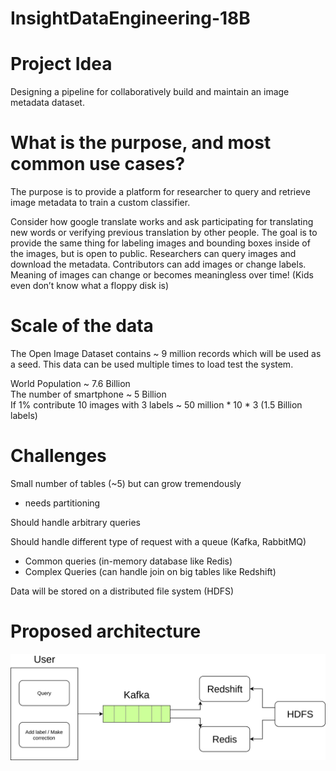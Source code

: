 # InsightDataEngineering-18B

# Project Idea
Designing a pipeline for collaboratively build and maintain an image metadata dataset.

# What is the purpose, and most common use cases?
The purpose is to provide a platform for researcher to query and retrieve image metadata to train a custom classifier.

Consider how google translate works and ask participating for translating new words or verifying previous translation by other people. The goal is to provide the same thing for labeling images and bounding boxes inside of the images, but is open to public. Researchers can query images and download the metadata. Contributors can add images or change labels. Meaning of images can change or becomes meaningless over time! (Kids even don’t know what a floppy disk is)

# Scale of the data
The Open Image Dataset contains ~ 9 million records which will be used as a seed. This data can be used multiple times to load test the system.

World Population ~ 7.6 Billion <br/>
The number of smartphone ~ 5 Billion <br/>
If 1% contribute 10 images with 3 labels  ~ 50 million * 10 * 3 (1.5 Billion labels)

# Challenges
Small number of tables (~5) but can grow tremendously
* needs partitioning

Should handle arbitrary queries

Should handle different type of request with a queue (Kafka, RabbitMQ)
* Common queries (in-memory database like Redis)
* Complex Queries (can handle join on big tables like Redshift)

Data will be stored on a distributed file system (HDFS)

# Proposed architecture

![Alt text](./arch.png)
